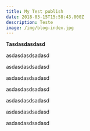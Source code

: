 ```yaml
---
title: My Test publish
date: 2018-03-15T15:58:43.000Z
description: Teste
image: /img/blog-index.jpg
---
```

**Tasdasdasdasd**

asdasdasdsadasd

asdasdasdsadasd

asdasdasdsadasd

asdasdasdsadasd



asdasdasdsadasd

asdasdasdsadasd

asdasdasdsadasd
